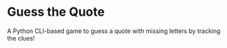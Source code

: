 # Guess the Quote

A Python CLI-based game to guess a quote with missing letters by tracking the clues!